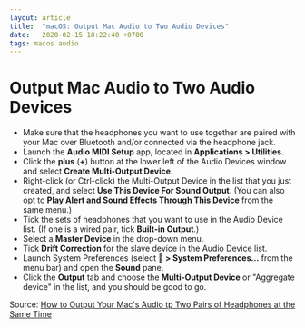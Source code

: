 ```yaml
---
layout: article
title:  "macOS: Output Mac Audio to Two Audio Devices"
date:   2020-02-15 18:22:40 +0700
tags: macos audio
---
```


# Output Mac Audio to Two Audio Devices

- Make sure that the headphones you want to use together are paired with your Mac over Bluetooth and/or connected via the headphone jack.
- Launch the **Audio MIDI Setup** app, located in **Applications > Utilities**.
- Click the **plus** (**+**) button at the lower left of the Audio Devices window and select **Create Multi-Output Device**.
- Right-click (or Ctrl-click) the Multi-Output Device in the list that you just created, and select **Use This Device For Sound Output**. (You can also opt to **Play Alert and Sound Effects Through This Device** from the same menu.)
- Tick the sets of headphones that you want to use in the Audio Device list. (If one is a wired pair, tick **Built-in Output**.)
- Select a **Master Device** in the drop-down menu.
- Tick **Drift Correction** for the slave device in the Audio Device list.
- Launch System Preferences (select ** > System Preferences...** from the menu bar) and open the **Sound** pane.
- Click the **Output** tab and choose the **Multi-Output Device** or "Aggregate device" in the list, and you should be good to go.

Source: [How to Output Your Mac's Audio tp Two Pairs of Headphones at the Same Time](https://www.macrumors.com/how-to/output-mac-audio-two-pairs-headphones/)
